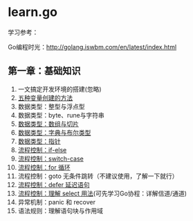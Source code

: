 # learn.go

学习参考：

Go编程时光：http://golang.iswbm.com/en/latest/index.html


## 第一章：基础知识
1. 一文搞定开发环境的搭建(忽略)
2. [五种变量创建的方法](Part1/variable.go)
3. 数据类型：整型与浮点型
4. 数据类型：byte、rune与字符串
5. [数据类型：数组与切片](Part1/array&slice.go)
6. [数据类型：字典与布尔类型](Part1/map&bool.go)
7. [数据类型：指针](Part1/pointer.go)
8. [流程控制：if-else](Part1/if-else.go)
9. [流程控制：switch-case](Part1/switch-case.go)
10. [流程控制：for 循环](Part1/for.go)
11. 流程控制：goto 无条件跳转（不建议使用，了解一下就行）
12. [流程控制：defer 延迟语句](Part1/defer.go)
13. [流程控制：理解 select 用法](Part1/select-case.go)(可先学习Go协程：详解信道/通道)
14. 异常机制：panic 和 recover
15. 语法规则：理解语句块与作用域

